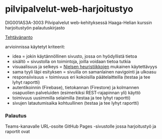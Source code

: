 # pilvipalvelut-web-harjoitustyo
DIG001AS3A-3003 Pilvipalvelut web-kehityksessä Haaga-Helian kurssin harjoitustyön palautuskirjasto

[Tehtävänanto](https://github.com/Pilvipalvelut/web-kehityksessa/blob/main/harjoitustyo.md)

arvioinnissa käytetyt kriteerit:
- idea = jokin käytännöllinen sivusto, jossa on hyödyllistä tietoa
- sisältö = sivustolla on toimintoja, joilla voidaan tietoa tutkia
- visuaalisuus ja selkeys = [Nielsen heuristiikkojen](https://www.nngroup.com/articles/ten-usability-heuristics) mukainen käytettävyys
- sama tyyli läpi esityksen = sivuilla on samanlainen navigointi ja ulkoasu
- responsiivisuus = toimivuus eri kokoisilla päätelaitteilla (testaa ja tee lyhyt raportti)
- autentikoinnin (Firebase), tietokannan (Firestore) ja kolmannen osapuolien palveluiden (esimerkiksi REST-rajapinnan yli) käyttö
- toimivuus uusimmilla selaimilla (testaa ja tee lyhyt raportti)
- sivujen latautumisaika kohtuullinen (testaa ja tee lyhyt raportti)

### Palautus
Teams-kanavalle URL-osoite GitHub Pages -sivustolle jossa harjoitustyö ja raportit ovat